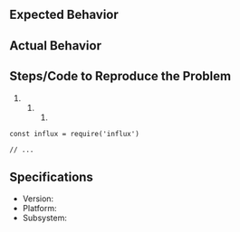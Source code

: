 ## Expected Behavior

## Actual Behavior

## Steps/Code to Reproduce the Problem

1. 1. 1.

```
const influx = require('influx')

// ...
```

## Specifications

- Version:
- Platform:
- Subsystem:
